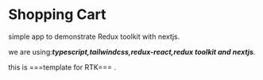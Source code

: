 # Shopping Cart
simple app to demonstrate Redux toolkit with nextjs.

we are using:***typescript,tailwindcss,redux-react,redux toolkit and nextjs***.

this is ===template for RTK=== .
